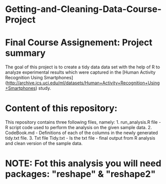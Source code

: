 # Getting-and-Cleaning-Data-Course-Project
# Final Course Assignement: Project summary
The goal of this project is to create a tidy data data set with the help of R to analyze experimental results which were captured in the [Human Activity Recognition Using Smartphones] (http://archive.ics.uci.edu/ml/datasets/Human+Activity+Recognition+Using+Smartphones) study.
# Content of this repository:
This repository contains three following files, namely:
        1. run_analysis.R file - R script code used to perform the analysis on the given sample data.
        2. CodeBook.md - Definitions of each of the columns in the newly generated tidy.txt file.
        3. Txt file Tidy.txt - Is the txt file - final output from R analysis and clean version of the sample data.
# NOTE: Fot this analysis you will need packages: "reshape" & "reshape2" 
